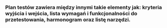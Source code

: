 ### Plan testów zawiera między innymi takie elementy jak: kryteria wyjścia i wejścia, lista wymagań i funkcjonalności do przetestowania, harmonogram oraz listę narzędzi. 
